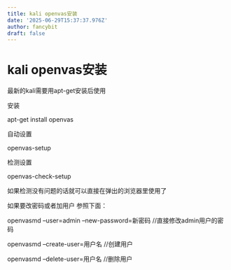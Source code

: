 ```yaml
---
title: kali openvas安装
date: '2025-06-29T15:37:37.976Z'
author: fancybit
draft: false
---
```

<div class="header"><h1 class="single-title animate__animated animate__pulse animate__faster">kali openvas安装</h1></div>

<div class="content" id="content"><p>最新的kali需要用apt-get安装后使用</p><p>安装</p><p>apt-get install openvas</p><p>自动设置</p><p>openvas-setup</p><p>检测设置</p><p>openvas-check-setup</p><p>如果检测没有问题的话就可以直接在弹出的浏览器里使用了</p><p>如果要改密码或者加用户 参照下面：</p><p>openvasmd –user=admin –<!-- raw HTML omitted -->new-password=新密码 <!-- raw HTML omitted -->//直接修改admin用户的密码<!-- raw HTML omitted --><!-- raw HTML omitted --></p><p>openvasmd –create-user=用户名 <!-- raw HTML omitted -->//创建用户<!-- raw HTML omitted --></p><p>openvasmd –<!-- raw HTML omitted -->delete-user=用户名 <!-- raw HTML omitted -->//删除用户<!-- raw HTML omitted --><!-- raw HTML omitted --></p><!-- raw HTML omitted --></div>

